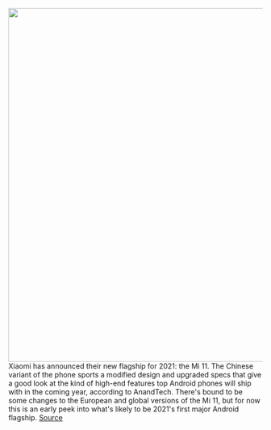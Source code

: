 <img src='https://cdn.vox-cdn.com/thumbor/s7qgmhwY7kvMoAYiUFHNtcCt1Ec=/0x0:678x746/1200x800/filters:focal(284x98:392x206)/cdn.vox-cdn.com/uploads/chorus_image/image/68589223/Xaomi_Mi11_series.0.jpg' width='700px' /><br/>
Xiaomi has announced their new flagship for 2021: the Mi 11. The Chinese variant of the phone sports a modified design and upgraded specs that give a good look at the kind of high-end features top Android phones will ship with in the coming year, according to AnandTech. There's bound to be some changes to the European and global versions of the Mi 11, but for now this is an early peek into what's likely to be 2021's first major Android flagship.
<a href='https://www.theverge.com/2020/12/28/22202973/xiaomi-mi-11-flagship-announced-chinese-variant'> Source <a/>